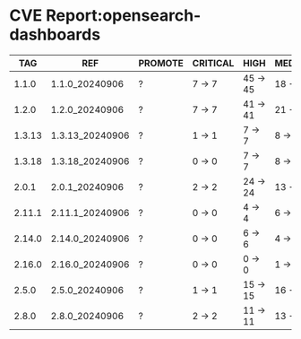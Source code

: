 # CVE Report:opensearch-dashboards
|  TAG   |       REF       | PROMOTE | CRITICAL |   HIGH   |  MEDIUM  |  LOW   | UNKNOWN |
|--------|-----------------|---------|----------|----------|----------|--------|---------|
| 1.1.0  | 1.1.0_20240906  | ?       | 7 -> 7   | 45 -> 45 | 18 -> 18 | 5 -> 5 | 0 -> 0  |
| 1.2.0  | 1.2.0_20240906  | ?       | 7 -> 7   | 41 -> 41 | 21 -> 21 | 5 -> 5 | 0 -> 0  |
| 1.3.13 | 1.3.13_20240906 | ?       | 1 -> 1   | 7 -> 7   | 8 -> 8   | 3 -> 3 | 0 -> 0  |
| 1.3.18 | 1.3.18_20240906 | ?       | 0 -> 0   | 7 -> 7   | 8 -> 8   | 2 -> 2 | 0 -> 0  |
| 2.0.1  | 2.0.1_20240906  | ?       | 2 -> 2   | 24 -> 24 | 13 -> 13 | 2 -> 2 | 0 -> 0  |
| 2.11.1 | 2.11.1_20240906 | ?       | 0 -> 0   | 4 -> 4   | 6 -> 6   | 0 -> 0 | 0 -> 0  |
| 2.14.0 | 2.14.0_20240906 | ?       | 0 -> 0   | 6 -> 6   | 4 -> 4   | 0 -> 0 | 0 -> 0  |
| 2.16.0 | 2.16.0_20240906 | ?       | 0 -> 0   | 0 -> 0   | 1 -> 1   | 0 -> 0 | 0 -> 0  |
| 2.5.0  | 2.5.0_20240906  | ?       | 1 -> 1   | 15 -> 15 | 16 -> 16 | 0 -> 0 | 0 -> 0  |
| 2.8.0  | 2.8.0_20240906  | ?       | 2 -> 2   | 11 -> 11 | 13 -> 13 | 2 -> 2 | 0 -> 0  |
